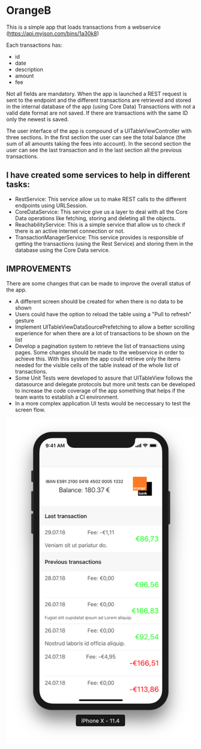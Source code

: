 # OrangeB

This is a simple app that loads transactions from a webservice (https://api.myjson.com/bins/1a30k8)

Each transactions has:
* id
* date
* description
* amount
* fee

Not all fields are mandatory. 
When the app is launched a REST request is sent to the endpoint and the different transactions are retrieved and stored in the internal database of the app (using Core Data)
Transactions with not a valid date format are not saved.
If there are transactions with the same ID only the newest is saved.

The user interface of the app is compound of a UITableViewController with three sections. In the first section the user can see the total balance (the sum of all amounts taking the fees into account). In the second section the user can see the last transaction and in the last section all the previous transactions.

## I have created some services to help in different tasks:

* RestService: This service allow us to make REST calls to the different endpoints using URLSession.
* CoreDataService: This service give us a layer to deal with all the Core Data operations like fetching, storing and deleting all the objects.
* ReachabilityService: This is a simple service that allow us to check if there is an active internet connection or not.
* TransactionManagerService: This service provides is responsible of getting the transactions (using the Rest Service) and storing them in the database using the Core Data service.

## IMPROVEMENTS
There are some changes that can be made to improve the overall status of the app.
* A different screen should be created for when there is no data to be shown
* Users could have the option to reload the table using a "Pull to refresh" gesture
* Implement UITableViewDataSourcePrefetching to allow a better scrolling experience for when there are a lot of transactions to be shown on the list
* Develop a pagination system to retrieve the list of transactions using pages. Some changes should be made to the webservice in order to achieve this. With this system the app could retrieve only the items needed for the visible cells of the table instead of the whole list of transactions.
* Some Unit Tests were developed to assure that UITableView follows the datasource and delegate protocols but more unit tests can be developed to increase the code coverage of the app something that helps if the team wants to establish a CI environment.
* In a more complex application UI tests would be neccessary to test the screen flow.

![alt text](https://github.com/VictorVarLed/OrangeB/blob/master/Screenshot.png)


